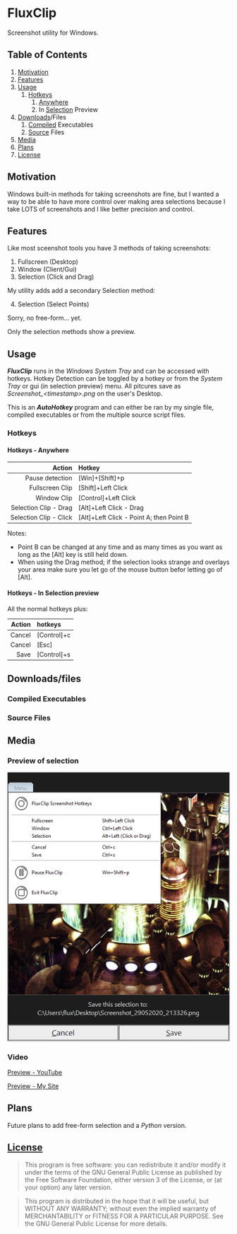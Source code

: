 # FluxClip

Screenshot utility for Windows.

## Table of Contents
1. [Motivation](#Motivation)
2. [Features](#Features)
3. [Usage](#Usage)
   1. [Hotkeys](#Hotkeys)
      1. [Anywhere](#Anywhere)
      2. In [Selection](#Selection) Preview
4. [Downloads](#Downloads)/Files
   1. [Compiled](#Compiled) Executables
   2. [Source](#Source) Files
5. [Media](#Media)
6. [Plans](#Plans)
7. [License](#License)

## Motivation <a name="Motivation"></a>

Windows built-in methods for taking screenshots are fine, but I wanted a way to be able to have more control over making area selections because I take LOTS of screenshots and I like better precision and control.

## Features <a name="Features"></a>

Like most sceenshot tools you have 3 methods of taking screenshots:

1. Fullscreen (Desktop)
2. Window (Client/Gui)
3. Selection (Click and Drag)

My utility adds add a secondary Selection method:

4. Selection (Select Points)
   
Sorry, no free-form... yet.

Only the selection methods show a preview.

## Usage <a name="Usage"></a>

***FluxClip*** runs in the *Windows System Tray* and can be accessed with hotkeys. Hotkey Detection can be toggled by a hotkey or from the *System Tray* or gui (in selection preview) menu. All pitcures save as *Screenshot_\<timestamp\>.png* on the user's Desktop.

This is an ***AutoHotkey*** program and can either be ran by my single file, compiled executables or from the multiple source script files.

### Hotkeys <a name="Hotkeys"></a>

#### Hotkeys - Anywhere <a name="Anywhere"></a>

Action | Hotkey
---: | :---
Pause detection | [Win]+[Shift]+p
Fullscreen Clip | [Shift]+Left Click
Window Clip | [Control]+Left Click
Selection Clip - Drag | [Alt]+Left Click - Drag
Selection Clip - Click | [Alt]+Left Click - Point A; then Point B

Notes:
- Point B can be changed at any time and as many times as you want as long as the [Alt] key is still held down.
- When using the Drag method; if the selection looks strange and overlays your area make sure you let go of the mouse button befor letting go of [Alt].

#### Hotkeys - In Selection preview <a name="Selection"></a>

All the normal hotkeys plus:

Action | hotkeys
---: | :---
Cancel | [Control]+c
Cancel | [Esc]
Save | [Control]+s

## Downloads/files <a name="Downloads"></a>

### Compiled Executables <a name="Compiled"></a>

### Source Files <a name="Source"></a>

## Media <a name="Media"></a>

### Preview of selection

![Preview](./resource/preview.png)

### Video

[Preview - YouTube](https://youtu.be/SU5jeWK9844)

[Preview - My Site](https://lateralus138.github.io/Media/FluxClip2ndPreview/)

## Plans <a name="Plans"></a>

Future plans to add free-form selection and a *Python* version.

## [License](./LICENSE) <a name="License"></a>

>This program is free software: you can redistribute it and/or modify it under the terms of the GNU General Public License as published by the Free Software Foundation, either version 3 of the License, or (at your option) any later version.

>This program is distributed in the hope that it will be useful, but WITHOUT ANY WARRANTY; without even the implied warranty of MERCHANTABILITY or FITNESS FOR A PARTICULAR PURPOSE.  See the GNU General Public License for more details.